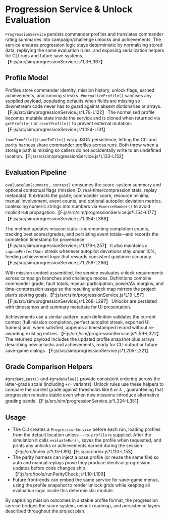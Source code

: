 # Progression Service & Unlock Evaluation

`ProgressionService` persists commander profiles and translates commander rating
summaries into campaign/challenge unlocks and achievements. The service ensures
progression logic stays deterministic by normalising stored data, replaying the
same evaluation rules, and exposing serialization helpers for CLI runs and
future save systems.【F:js/src/sim/progressionService.js†L3-L367】

## Profile Model

Profiles store commander identity, mission history, unlock flags, earned
achievements, and running streaks. `#normalizeProfile()` sanitises any supplied
payload, populating defaults when fields are missing so downstream code never
has to guard against absent dictionaries or arrays.【F:js/src/sim/progressionService.js†L79-L122】 The normalised profile becomes
mutable state inside the service and is cloned when returned via `getProfile()`
or `resetProfile()` to prevent external mutation.【F:js/src/sim/progressionService.js†L124-L131】

`loadFromFile()`/`saveToFile()` wrap JSON persistence, letting the CLI and parity
harness share commander profiles across runs. Both throw when a storage path is
missing so callers do not accidentally write to an undefined location.【F:js/src/sim/progressionService.js†L133-L152】

## Evaluation Pipeline

`evaluateRun(summary, context)` consumes the score-system summary and optional
contextual flags (mission ID, real-time/compression stats, replay metadata). It
extracts the grade, commander score, resource minima, manual involvement, event
counts, and optional autopilot deviation metrics, coalescing numeric strings into
numbers via `#coerceNumber()` to avoid implicit `NaN` propagation.【F:js/src/sim/progressionService.js†L154-L177】【F:js/src/sim/progressionService.js†L354-L366】

The method updates mission stats—incrementing completion counts, tracking best
scores/grades, and persisting event totals—and records the completion timestamp
for provenance.【F:js/src/sim/progressionService.js†L179-L257】 It also maintains a
`capcomPerfectRuns` streak whenever autopilot deviations stay under 10%, feeding
achievement logic that rewards consistent guidance accuracy.【F:js/src/sim/progressionService.js†L259-L266】

With mission context assembled, the service evaluates unlock requirements across
campaign branches and challenge modes. Definitions combine commander grade,
fault totals, manual participation, power/Δv margins, and time-compression usage
so the resulting unlock map mirrors the project plan’s scoring goals.【F:js/src/sim/progressionService.js†L19-L57】【F:js/src/sim/progressionService.js†L268-L297】 Unlocks are persisted with timestamps and summary
metadata for UI presentation.

Achievements use a similar pattern: each definition validates the current
context (full mission completion, perfect autopilot streak, exported UI frames)
and, when satisfied, appends a timestamped record without re-awarding existing
entries.【F:js/src/sim/progressionService.js†L59-L322】 The returned payload includes the
updated profile snapshot plus arrays describing new unlocks and achievements,
ready for CLI output or future save-game dialogs.【F:js/src/sim/progressionService.js†L205-L221】

## Grade Comparison Helpers

`#gradeAtLeast()` and `#gradeValue()` provide consistent ordering across the
letter-grade scale (including `+/-` variants). Unlock rules use these helpers to
compare the current grade against thresholds like `B` or `A-`, guaranteeing that
progression remains stable even when new missions introduce alternative grading
bands.【F:js/src/sim/progressionService.js†L324-L351】

## Usage

- The CLI creates a `ProgressionService` before each run, loading profiles from
the default location unless `--no-profile` is supplied. After the simulation it
calls `evaluateRun()`, saves the profile when requested, and prints any unlocks
or achievements earned during the session.【F:js/src/index.js†L15-L89】【F:js/src/index.js†L110-L153】
- The parity harness can inject a base profile (or reuse the same file) so auto
and manual replays prove they produce identical progression updates before code
changes ship.【F:js/src/tools/runParityCheck.js†L10-L199】
- Future front-ends can embed the same service for save-game menus, using the
profile snapshot to render unlock grids while keeping all evaluation logic inside
this deterministic module.

By capturing mission outcomes in a stable profile format, the progression
service bridges the score system, unlock roadmap, and persistence layers described
throughout the project plan.
